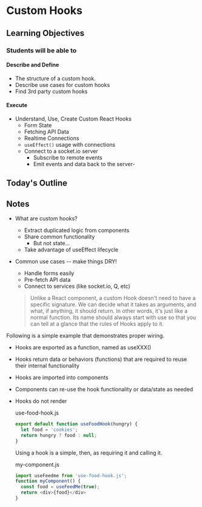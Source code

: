 # Custom Hooks

## Learning Objectives

### Students will be able to

#### Describe and Define

- The structure of a custom hook.
- Describe use cases for custom hooks
- Find 3rd party custom hooks

#### Execute

- Understand, Use, Create Custom React Hooks
  - Form State
  - Fetching API Data
  - Realtime Connections
  - `useEffect()` usage with connections
  - Connect to a socket.io server
    - Subscribe to remote events
    - Emit events and data back to the server-

## Today's Outline

<!-- To Be Completed By Instructor -->

## Notes

- What are custom hooks?
  - Extract duplicated logic from components
  - Share common functionality
    - But not state...
  - Take advantage of useEffect lifecycle

- Common use cases -- make things DRY!
  - Handle forms easily
  - Pre-fetch API data
  - Connect to services (like socket.io, Q, etc)

  > Unlike a React component, a custom Hook doesn't need to have a specific signature. We can decide what it takes as arguments, and what, if anything, it should return. In other words, it's just like a normal function. Its name should always start with use so that you can tell at a glance that the rules of Hooks apply to it.

Following is a simple example that demonstrates proper wiring.

- Hooks are exported as a function, named as useXXX()
- Hooks return data or behaviors (functions) that are required to reuse their internal functionality
- Hooks are imported into components
- Components can re-use the hook functionality or data/state as needed
- Hooks do not render

  use-food-hook.js

  ```javascript
  export default function useFoodHook(hungry) {
    let food = 'cookies';
    return hungry ? food : null;
  }
  ```

  Using a hook is a simple, then, as requiring it and calling it.

  my-component.js

  ```javascript
  import useFeedme from 'use-food-hook.js';
  function myComponent() {
    const food = useFeedMe(true);
    return <div>{food}</div>
  }
  ```
